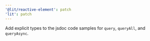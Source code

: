 ```yaml
---
'@lit/reactive-element': patch
'lit': patch
---
```


Add explicit types to the jsdoc code samples for `query`, `queryAll`, and `queryAsync`.
